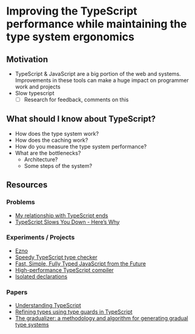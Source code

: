 # Improving the TypeScript performance while maintaining the type system ergonomics

## Motivation

- TypeScript & JavaScript are a big portion of the web and systems. Improvements in these tools can make a huge impact on programmer work and projects
- Slow typescript
  - [ ] Research for feedback, comments on this

## What should I know about TypeScript?

- How does the type system work?
- How does the caching work?
- How do you measure the type system performance?
- What are the bottlenecks?
  - Architecture?
  - Some steps of the system?

## Resources

### Problems

- [My relationship with TypeScript ends](https://www.linkedin.com/posts/activity-7114112050611568640-i7eC?utm_source=share&utm_medium=member_desktop)
- [TypeScript Slows You Down - Here’s Why](https://www.youtube.com/watch?v=Xl02L1jy53c&t=48s&ab_channel=Theo-t3%E2%80%A4gg)

### Experiments / Projects

- [Ezno](https://kaleidawave.github.io/posts/introducing-ezno/)
- [Speedy TypeScript type checker](https://github.com/dudykr/stc)
- [Fast, Simple, Fully Typed JavaScript from the Future](https://rescript-lang.org/)
- [High-performance TypeScript compiler](https://github.com/marcj/TypeRunner)
- [Isolated declarations](https://github.com/microsoft/TypeScript/pull/53463)

### Papers

- [Understanding TypeScript](https://users.soe.ucsc.edu/~abadi/Papers/FTS-submitted.pdf)
- [Refining types using type guards in TypeScript](https://dl.acm.org/doi/10.1145/3018882.3018887)
- [The gradualizer: a methodology and algorithm for generating gradual type systems](https://dl.acm.org/doi/10.1145/2837614.2837632)
